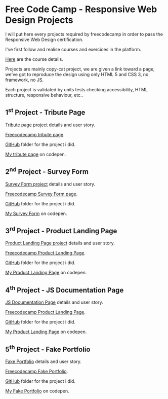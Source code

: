 # Free Code Camp - Responsive Web Design Projects

I will put here every projects required by freecodecamp in order to pass the Responsive Web Design certification.

I've first follow and realise courses and exercices in the platform.

[Here](https://www.freecodecamp.org/learn/responsive-web-design) are the course details.

Projects are mainly copy-cat project, we are given a link toward a page, we've got to reproduce the design using only HTML 5 and CSS 3, no framework, no JS. 

Each project is validated by units tests checking accessibility, HTML structure, responsive behaviour, etc..

## 1<sup>st</sup> Project - Tribute Page

[Tribute page project](https://www.freecodecamp.org/learn/responsive-web-design/responsive-web-design-projects/build-a-tribute-page) details and user story.

[Freecodecamp tribute page](https://codepen.io/freeCodeCamp/full/zNqgVx).

[GitHub](tribute-page-fcc) folder for the project i did.

[My tribute page](https://codepen.io/Thoth80/pen/OJxEgyj) on codepen.

## 2<sup>nd</sup> Project - Survey Form

[Survey Form project](https://www.freecodecamp.org/learn/responsive-web-design/responsive-web-design-projects/build-a-survey-form) details and user story.

[Freecodecamp Survey Form page](https://codepen.io/freeCodeCamp/full/VPaoNP).

[GitHub](survey-form) folder for the project i did.

[My Survey Form](https://codepen.io/Thoth80/pen/jOGKoVy) on codepen.

## 3<sup>rd</sup> Project - Product Landing Page

[Product Landing Page project](https://www.freecodecamp.org/learn/responsive-web-design/responsive-web-design-projects/build-a-product-landing-page) details and user story.

[Freecodecamp Product Landing Page](https://codepen.io/freeCodeCamp/full/RKRbwL).

[GitHub](product-landing-page) folder for the project i did.

[My Product Landing Page](https://codepen.io/Thoth80/pen/dyVjXOY) on codepen.

## 4<sup>th</sup> Project - JS Documentation Page

[JS Documentation Page](https://www.freecodecamp.org/learn/responsive-web-design/responsive-web-design-projects/build-a-technical-documentation-page) details and user story.

[Freecodecamp Product Landing Page](https://codepen.io/freeCodeCamp/full/NdrKKL).

[GitHub](js-tech-page) folder for the project i did.

[My Product Landing Page](https://codepen.io/Thoth80/pen/XWeBqwR) on codepen.

## 5<sup>th</sup> Project - Fake Portfolio

[Fake Portfolio](https://www.freecodecamp.org/learn/responsive-web-design/responsive-web-design-projects/build-a-personal-portfolio-webpage) details and user story.

[Freecodecamp Fake Portfolio](https://codepen.io/freeCodeCamp/full/zNBOYG).

[GitHub](personal-portfolio) folder for the project i did.

[My Fake Portfolio](https://codepen.io/Thoth80/pen/mdBGrZz) on codepen.